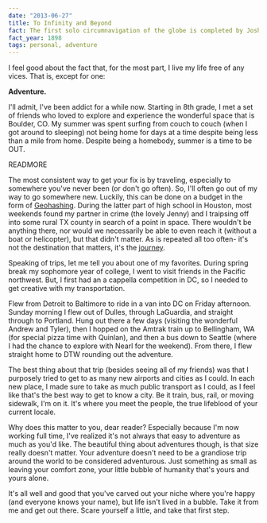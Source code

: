 ```yaml
---
date: "2013-06-27"
title: To Infinity and Beyond
fact: The first solo circumnavigation of the globe is completed by Joshua Slocum from Briar Island, Nova Scotia.
fact_year: 1898
tags: personal, adventure
---
```


I feel good about the fact that, for the most part, I live my life free of any vices. That is, except for one:

**Adventure.**

I'll admit, I've been addict for a while now. Starting in 8th grade, I met a set of friends who loved to explore and experience the wonderful space that is Boulder, CO. My summer was spent surfing from couch to couch (when I got around to sleeping) not being home for days at a time despite being less than a mile from home. Despite being a homebody, summer is a time to be OUT.

READMORE

The most consistent way to get your fix is by traveling, especially to somewhere you've never been (or don't go often). So, I'll often go out of my way to go somewhere new. Luckily, this can be done on a budget in the form of [Geohashing](http://xkcd.com/426/). During the latter part of high school in Houston, most weekends found my partner in crime (the lovely Jenny) and I traipsing off into some rural TX county in search of a point in space. There wouldn't be anything there, nor would we necessarily be able to even reach it (without a boat or helicopter), but that didn't matter. As is repeated all too often- it's not the destination that matters, it's the [journey](http://www.youtube.com/watch?v=ypNgvc6c6Cc).

Speaking of trips, let me tell you about one of my favorites. During spring break my sophomore year of college, I went to visit friends in the Pacific northwest. But, I first had an a cappella competition in DC, so I needed to get creative with my transportation.

Flew from Detroit to Baltimore to ride in a van into DC on Friday afternoon. Sunday morning I flew out of Dulles, through LaGuardia, and straight through to Portland. Hung out there a few days (visiting the wonderful Andrew and Tyler), then I hopped on the Amtrak train up to Bellingham, WA (for special pizza time with Quinlan), and then a bus down to Seattle (where I had the chance to explore with Nearl for the weekend). From there, I flew straight home to DTW rounding out the adventure.

The best thing about that trip (besides seeing all of my friends) was that I purposely tried to get to as many new airports and cities as I could. In each new place, I made sure to take as much public transport as I could, as I feel like that's the best way to get to know a city. Be it train, bus, rail, or moving sidewalk, I'm on it. It's where you meet the people, the true lifeblood of your current locale.

Why does this matter to you, dear reader? Especially because I'm now working full time, I've realized it's not always that easy to adventure as much as you'd like. The beautiful thing about adventures though, is that size really doesn't matter. Your adventure doesn't need to be a grandiose trip around the world to be considered adventurous. Just something as small as leaving your comfort zone, your little bubble of humanity that's yours and yours alone.

It's all well and good that you've carved out your niche where you're happy (and everyone knows your name), but life isn't lived in a bubble. Take it from me and get out there. Scare yourself a little, and take that first step.
